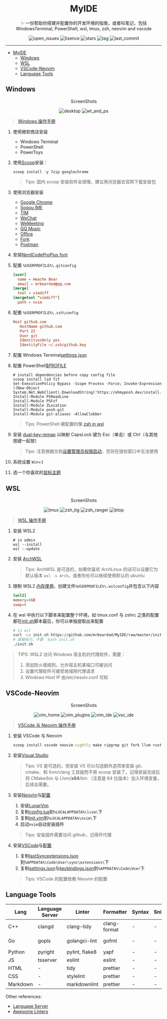 <div align="center">

# MyIDE

✨ 一份帮助你搭建并配置你的开发环境的指南，或者叫笔记，包括 WindowsTerminal, PowerShell, wsl, tmux, zsh, neovim and vscode

![open_issues](https://img.shields.io/github/issues/mrbeardad/MyIDE?style=for-the-badge)
![lisence](https://img.shields.io/github/license/mrbeardad/MyIDE?style=for-the-badge)
![stars](https://img.shields.io/github/stars/mrbeardad/MyIDE?style=for-the-badge)
![tag](https://img.shields.io/gitlab/v/tag/mrbeardad/MyIDE?style=for-the-badge)
![last_commit](https://img.shields.io/github/last-commit/mrbeardad/MyIDE?style=for-the-badge)

</div>

---

- [MyIDE](#myide)
  - [Windows](#windows)
  - [WSL](#wsl)
  - [VSCode-Neovim](#vscode-neovim)
  - [Language Tools](#language-tools)

## Windows

<div align="center">

ScreenShots

![desktop](images/desktop.png)
![wt_and_ps](images/wt_and_ps.png)

</div>

> [Windows 操作手册](windows.md)

1. 使用微软商店安装
   - Windows Terminal
   - PowerShell
   - PowerToys
2. 使用[Scoop](https://scoop.sh/#/)安装：

   ```pwsh
   scoop install -y 7zip googlechrome
   ```

   > Tips: 国内 scoop 安装软件会很慢，建议用浏览器去官网下载安装包

3. 使用浏览器安装
   - [Google Chrome](https://www.google.cn/chrome/)
   - [Sogou IME](https://pinyin.sogou.com/)
   - [TIM](https://tim.qq.com)
   - [WeChat](https://pc.weixin.qq.com/?lang=zh_CN)
   - [WeMeeting](https://meeting.tencent.com/download-center.html)
   - [QQ Music](https://y.qq.com/download/index.html)
   - [Office](https://www.office.com/)
   - [Fork](https://git-fork.com/)
   - [Postman](https://www.postman.com/downloads/)
4. 安装[NerdCodeProPlus font](fonts/)
5. 配置 `%USERPROFILE%\.gitconfig`

   ```conf
   [user]
     name = Heache Bear
     email = mrbeardad@qq.com
   [merge]
     tool = vimdiff
   [mergetool "vimdiff"]
     path = nvim
   ```

6. 配置 `%USERPROFILE%\.ssh\config`

   ```conf
   Host github.com
      HostName github.com
      Port 22
      User git
      IdentitiesOnly yes
      IdentityFile ~/.ssh/github.key
   ```

7. 配置 Windows Terminal[settings.json](wt/settings.json)
8. 配置 PowerShell[$PROFILE](ps/Microsoft.PowerShell_profile.ps1)

   ```pwsh
   # install dependencies before copy config file
   scoop install lsd fzf
   Set-ExecutionPolicy Bypass -Scope Process -Force; Invoke-Expression ((New-Object System.Net.WebClient).DownloadString('https://ohmyposh.dev/install.ps1'))
   Install-Module PSReadLine
   Install-Module PSFzf
   Install-Module ZLocation
   Install-Module posh-git
   Install-Module git-aliases -AllowClobber
   ```

   > Tips: PowerShell 被配置的像 [zsh in wsl](wsl.md)

9. 安装 [dual-key-remap](https://github.com/ililim/dual-key-remap/releases) 以映射 CapsLock 键为 Esc（单击）或 Ctrl（与其他按键一起按）

   > Tips: 注意根据文档[设置管理员权限启动](https://github.com/ililim/dual-key-remap#administrator-access)，否则在提权窗口中无法使用

10. 系统设置 `Win`+`I`
11. 选一个你喜欢的[鼠标主题](https://zhutix.com/tag/cursors/)

## WSL

<div align="center">

ScreenShots

![tmux](images/tmux.png)
![zsh_tig](images/zsh_tig.png)
![zsh_ranger](images/zsh_ranger.png)
![btop](images/btop.png)

</div>

> [WSL 操作手册](wsl.md)

1. 安装 WSL2

   ```pwsh
   # in admin
   wsl --install
   wsl --update
   ```

2. 安装 [ArchWSL](https://wsldl-pg.github.io/ArchW-docs/How-to-Setup/)

   > Tips: ArchWSL 是可选的，如果你喜欢 ArchLinux 的话可以设置它为默认版本 `wsl -s Arch`，或者你也可以继续使用默认的 ubuntu

3. 限制 WSL2 [内存使用](https://github.com/microsoft/WSL/issues/4166#issuecomment-526725261)，创建文件`%USERPROFILE%\.wslconfig`并包含以下内容

   ```toml
   [wsl2]
   memory=6GB
   swap=0
   ```

4. 在 wsl 中执行以下脚本来配置整个环境，如 tmux.conf 与 zshrc 之类的配置都在[init.sh](init.sh)脚本最后，你可以单独提取出来配置

   ```sh
   # in wsl
   curl -Lo init.sh https://github.com/mrbeardad/MyIDE/raw/master/init.sh
   # 直接执行，不要 `bash init.sh`
   ./init.sh
   ```

> TIPS: WSL2 访问 Windows 宿主机的代理软件，需要：
>
> 1. 添加防火墙规则，允许宿主机某端口可被访问
> 2. 设置代理软件可接受局域网代理请求
> 3. Windows Host IP 由/etc/resolv.conf 可知

## VSCode-Neovim

<div align="center">

ScreenShots

![vim_home](images/vim_home.png)
![vim_plugins](images/vim_plugins.png)
![vim_ide](images/vim_ide.png)
![vsc_ide](images/vsc_ide.png)

</div>

> [VSCode 与 Neovim 操作手册](vscode-neovim.md)

1. 安装 VSCode 与 Neovim

   ```cmd
   scoop install vscode neovim-nightly make ripgrep git fork llvm rust go python nodejs flutter
   ```

2. 安装[Visual Studio](https://visualstudio.microsoft.com/vs/)

   > Tips: VS 是可选的，但安装 VS 可以勾选额外选项来安装 git、cmake、和 llvm/clang 工具链而不用 scoop 安装了。记得安装完成后将 CMake/bin 与 Llvm/**x64**/bin （注意是 64 位版本）加入环境变量，后续会需要。

3. 安装[Neovim](https://github.com/neovim/neovim/releases/)与[配置](./neovim/)

   1. 安装[LunarVim](https://www.lunarvim.org/docs/master/installation)
   2. 复制[config.lua](./neovim/config.lua)到`%LOCALAPPDATA%\lvim\`下
   3. 复制[init.vim](./neovim/init.vim)到`%LOCALAPPDATA%\nvim\`下
   4. 启动`nvim`自动安装插件

   > Tips: 安装插件需要访问 github，记得开代理

4. 安装[VSCode](https://code.visualstudio.com/download)与[配置](./vscode/)

   1. 复制[lastSyncextensions.json](vscode/lastSyncextensions.json)到`%APPDATA%\Code\User\sync\extensions\`下
   2. 复制[settings.json](vscode/settings.json)与[keybindings.json](vscode/keybindings.json)到`%APPDATA%\Code\User`下

   > Tips: VSCode 的配置依赖 Neovim 的配置

## Language Tools

| Lang     | Language Server | Linter         | Formatter    | Syntax | Snippets | Debugger | Build    | Doc     | Test    | Prof       |
| -------- | --------------- | -------------- | ------------ | ------ | -------- | -------- | -------- | ------- | ------- | ---------- |
| C++      | clangd          | clang-tidy     | clang-format | -      | -        | lldb     | CMake    | Doxygen | gtest   | gperftools |
| Go       | gopls           | golangci-lint  | gofmt        | -      | -        | delve    | go-build | swag    | testify | go-prof    |
| Python   | pyright         | pylint, flake8 | yapf         | -      | -        | -        | -        | -       | -       | -          |
| JS       | tsserver        | eslint         | eslint       | -      | -        | -        | -        | -       | -       | -          |
| HTML     | -               | tidy           | prettier     | -      | -        | -        | -        | -       | -       | -          |
| CSS      | -               | stylelint      | prettier     | -      | -        | -        | -        | -       | -       | -          |
| Markdown | -               | markdownlint   | prettier     | -      | -        | -        | -        | -       | -       | -          |

Other references:

- [Language Server](https://microsoft.github.io/language-server-protocol/implementors/servers/)
- [Awesome Linters](https://github.com/caramelomartins/awesome-linters)
